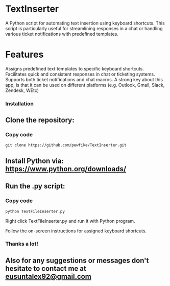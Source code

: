 # TextInserter 
A Python script for automating text insertion using keyboard shortcuts. This script is particularly useful for streamlining responses in a chat or handling various ticket notifications with predefined templates.

# Features
Assigns predefined text templates to specific keyboard shortcuts.
Facilitates quick and consistent responses in chat or ticketing systems.
Supports both ticket notifications and chat macros.
A strong key about this app, is that it can be used on different platforms (e.g. Outlook, Gmail, Slack, Zendesk, WEtc)

### Installation

## Clone the repository:

### Copy code
```
git clone https://github.com/pewfike/TextInserter.git
```
## Install Python via: https://www.python.org/downloads/

## Run the .py script:
### Copy code
```
python TextFileInserter.py
```

Right click TextFileInserter.py and run it with Python program.

Follow the on-screen instructions for assigned keyboard shortcuts.

### Thanks a lot!
## Also for any suggestions or messages don't hesitate to contact me at eusuntalex92@gmail.com
